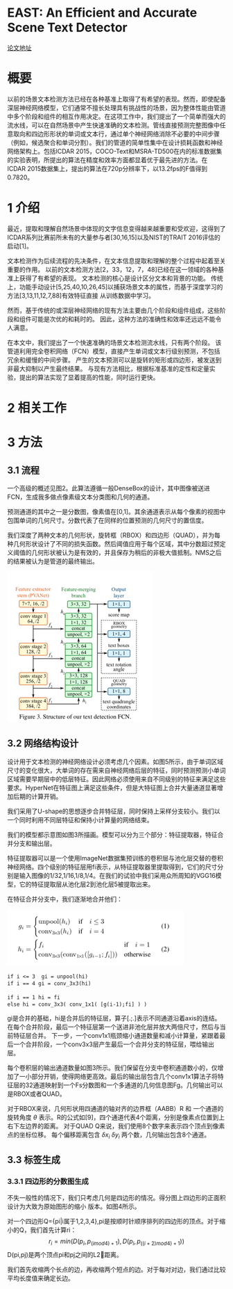 # EAST: An Efficient and Accurate Scene Text Detector
[论文地址](https://arxiv.org/abs/1704.03155)

# 概要
以前的场景文本检测方法已经在各种基准上取得了有希望的表现。然而，即使配备深层神经网络模型，它们通常不擅长处理具有挑战性的场景，因为整体性能由管道中多个阶段和组件的相互作用决定。在这项工作中，我们提出了一个简单而强大的流水线，可以在自然场景中产生快速准确的文本检测。管线直接预测完整图像中任意取向和四边形形状的单词或文本行，通过单个神经网络消除不必要的中间步骤（例如，候选聚合和单词分割）。我们的管道的简单性集中在设计损耗函数和神经网络架构上。包括ICDAR 2015，COCO-Text和MSRA-TD500在内的标准数据集的实验表明，所提出的算法在精度和效率方面都显着优于最先进的方法。在ICDAR 2015数据集上，提出的算法在720p分辨率下，以13.2fps的F值得到0.7820。

# 1 介绍
最近，提取和理解自然场景中体现的文字信息变得越来越重要和受欢迎，这得到了ICDAR系列比赛前所未有的大量参与者[30,16,15]以及NIST的TRAIT 2016评估的启动[1]。

文本检测作为后续流程的先决条件，在文本信息提取和理解的整个过程中起着至关重要的作用。 以前的文本检测方法[2，33，12，7，48]已经在这一领域的各种基准上获得了有希望的表现。 文本检测的核心是设计区分文本和背景的功能。 传统上，功能手动设计[5,25,40,10,26,45]以捕获场景文本的属性，而基于深度学习的方法[3,13,11,12,7,88]有效特征直接 从训练数据中学习。


然而，基于传统的或深层神经网络的现有方法主要由几个阶段和组件组成，这些阶段和组件可能是次优的和耗时的。 因此，这种方法的准确性和效率还远远不能令人满意。

在本文中，我们提出了一个快速准确的场景文本检测流水线，只有两个阶段。 该管道利用完全卷积网络（FCN）模型，直接产生单词或文本行级别预测，不包括冗余和缓慢的中间步骤。 产生的文本预测可以是旋转的矩形或四边形，被发送到非最大抑制以产生最终结果。 与现有方法相比，根据标准基准的定性和定量实验，提出的算法实现了显着提高的性能，同时运行更快。

# 2 相关工作

# 3 方法
## 3.1 流程
一个高级的概述见图2。此算法遵循一般DenseBox的设计，其中图像被送进FCN，生成我多做点像素级文本分类图和几何的通道。

预测通道的其中之一是分数图，像素值在[0,1]。其余通道表示从每个像素的视图中包围单词的几何尺寸。分数代表了在同样的位置预测的几何尺寸的置信度。

我们深度了两种文本的几何形状，旋转框（RBOX）和四边形（QUAD），并为每种几何形状设计了不同的损失函数。然后阈值应用于每个区域，其中分数超过预定义阈值的几何形状被认为是有效的，并且保存为稍后的非极大值抵制。NMS之后的结果被认为是管道的最终输出。

![](Figure03_structure.png)

## 3.2 网络结构设计
设计用于文本检测的神经网络设计必须考虑几个因素。如图5所示，由于单词区域尺寸的变化很大，大单词的存在需来自神经网络后层的特征，同时预测预测小单词区域需要早期层中的低层特征。因此网络必须使用来自不同级别的特征来满足这些要求。HyperNet在特征图上满足这些条件，但是大特征图上合并大量通道显著增加后期的计算开销。

我们采用了U-shape的思想逐步合并特征层，同时保持上采样分支较小。我们以一个同时利用不同层特征和保持小计算量的网络结束。

我们的模型都示意图如图3所描画。模型可以分为三个部分：特征提取器，特征合并分支和输出层。

特征提取器可以是一个使用ImageNet数据集预训练的卷积层与池化层交替的卷积神经网络。四个级别的特征层用fi表示，从特征提取器里提取得到，它们的尺寸分别是输入图像的1/32,1/16,1/8,1/4。在我们的试验中我们采用众所周知的VGG16模型，它的特征提取层从池化层2到池化层5被提取出来。

在特征合并分支中，我们逐渐地合并他们：

![](feature_merging.png)
```
if i <= 3  gi = unpool(hi)
if i == 4 gi = conv_3x3(hi)

if i == 1 hi = fi
else hi = conv_3x3( conv_1x1( [g(i-1);fi] ) )
```
gi是合并的基础，hi是合并后的特征层，算子[.;.]表示不同通道沿着axis的连结。在每个合并阶段，最后一个特征层第一个送进非池化层并放大两倍尺寸，然后与当前特征层合并。 下一步，一个conv1x1瓶颈缩小通道数量和减小计算量，紧跟着最后一个合并阶段，一个conv3x3层产生最后一个合并分支的特征层，喂给输出层。

每个卷积层的输出通道数量如图3所示。我们保留在分支中卷积通道数小的，仅增加了一小部分开销，使得网络更高效。最后的输出层包含几个conv1x1算法子将特征层的32通道映射到一个Fs分数图和一个多通道的几何信息图Fg。几何输出可以是RBOX或者QUAD。

对于RBOX来说，几何形状用四通道的轴对齐的边界框（AABB）R 和 一个通道的旋转角度 $\theta$ 表示。R的公式如[9]，四个通道代表4个距离，分别是像素点位置到上右下左边界的距离。
对于QUAD Q来说，我们使用8个数字来表示四个顶点到像素点的坐标位移。 每个偏移距离包含 $\delta x_i$ $\delta y_i$ 两个数，几何输出包含8个通道。


## 3.3 标签生成
### 3.3.1 四边形的分数图生成
不失一般性的情况下，我们只考虑几何是四边形的情况。得分图上四边形的正面积设计为大致为原始图形的缩小 版本。如图4所示。

对一个四边形Q={pi|i属于1,2,3,4},pi是按顺时针顺序排列的四边形的顶点。对于缩小的Q，我们首先计算ri：
$$
r_i = min(D(p_i, p_{(i mod 4) + 1}), D(p_i, p_{((i+2) mod 4) + 1}))
$$
D(pi,pj)是两个顶点pi和pj之间的L2距离。

我们首先收缩两个长点的边，再收缩两个短点的边。对于每对对边，我们通过比较平均长度值来确定长边。